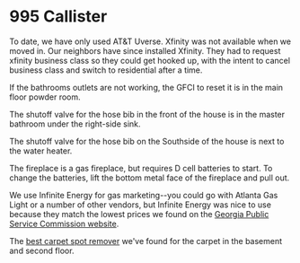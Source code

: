 # 995 Callister

To date, we have only used AT&T Uverse. Xfinity was not available when
we moved in. Our neighbors have since installed Xfinity. They had to
request xfinity business class so they could get hooked up, with the
intent to cancel business class and switch to residential after a
time.

If the bathrooms outlets are not working, the GFCI to reset it is in
the main floor powder room.

The shutoff valve for the hose bib in the front of the house is in the
master bathroom under the right-side sink.

The shutoff valve for the hose bib on the Southside of the house is
next to the water heater.

The fireplace is a gas fireplace, but requires D cell batteries to
start. To change the batteries, lift the bottom metal face of the
fireplace and pull out.

We use Infinite Energy for gas marketing--you could go with Atlanta
Gas Light or a number of other vendors, but Infinite Energy was nice
to use because they match the lowest prices we found on the [Georgia
Public Service Commission
website](https://psc.ga.gov/utilities/natural-gas/marketers-pricing-index/).

The [best carpet spot
remover](https://smile.amazon.com/Folex-Carpet-Spot-Remover-32/dp/B001B0V5GG?sa-no-redirect=1)
we've found for the carpet in the basement and second floor.
